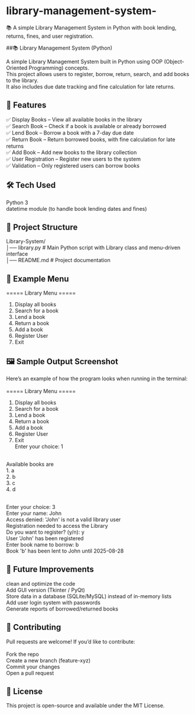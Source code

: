 # library-management-system-
📚 A simple Library Management System in Python with book lending, returns, fines, and user registration.


##📚 Library Management System (Python)

A simple Library Management System built in Python using OOP (Object-Oriented Programming) concepts.<br>
This project allows users to register, borrow, return, search, and add books to the library.<br>
It also includes due date tracking and fine calculation for late returns.


## 🚀 Features

✅ Display Books – View all available books in the library<br>
✅ Search Book – Check if a book is available or already borrowed<br>
✅ Lend Book – Borrow a book with a 7-day due date<br>
✅ Return Book – Return borrowed books, with fine calculation for late returns<br>
✅ Add Book – Add new books to the library collection<br>
✅ User Registration – Register new users to the system<br>
✅ Validation – Only registered users can borrow books<br>

## 🛠️ Tech Used
Python 3 <br>
datetime module (to handle book lending dates and fines)<br>

## 📂 Project Structure
Library-System/<br>
│── library.py   # Main Python script with Library class and menu-driven interface<br>
│── README.md    # Project documentation<br>

## 📖 Example Menu
===== Library Menu ===== <br>
1. Display all books<br>
2. Search for a book<br>
3. Lend a book<br>
4. Return a book<br>
5. Add a book<br>
6. Register User<br>
7. Exit<br>

## 🖼️ Sample Output Screenshot
Here’s an example of how the program looks when running in the terminal: <br><br>
===== Library Menu =====<br>
1. Display all books<br>
2. Search for a book<br>
3. Lend a book<br>
4. Return a book<br>
5. Add a book<br>
6. Register User<br>
7. Exit<br>
Enter your choice: 1<br>
<br>
Available books are<br>
1. a<br>
2. b<br>
3. c<br>
4. d<br><br>

Enter your choice: 3<br>
Enter your name: John<br>
Access denied: 'John' is not a valid library user<br>
Registration needed to access the Library<br>
Do you want to register? (y/n): y<br>
User 'John' has been registered<br>
Enter book name to borrow: b<br>
Book 'b' has been lent to John until 2025-08-28<br>


## 🔮 Future Improvements

clean and optimize the code <br>
Add GUI version (Tkinter / PyQt)<br>
Store data in a database (SQLite/MySQL) instead of in-memory lists<br>
Add user login system with passwords<br>
Generate reports of borrowed/returned books<br>

## 🤝 Contributing

Pull requests are welcome!
If you’d like to contribute:<br><br>
Fork the repo<br>
Create a new branch (feature-xyz)<br>
Commit your changes<br>
Open a pull request<br>

## 📜 License
This project is open-source and available under the MIT License.<br>
